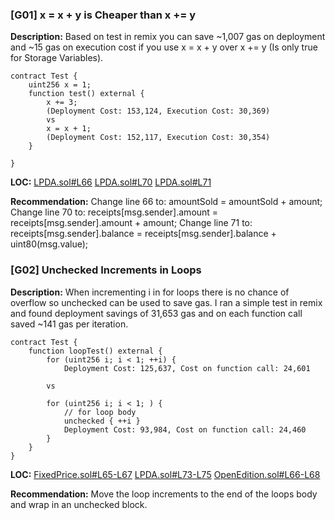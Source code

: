 ### [G01] x = x + y is Cheaper than x += y

**Description:**
Based on test in remix you can save ~1,007 gas on deployment and ~15 gas on execution cost if you use x = x + y over x += y (Is only true for Storage Variables).

```
contract Test {
	uint256 x = 1;
	function test() external {
		x += 3; 
		(Deployment Cost: 153,124, Execution Cost: 30,369)
		vs
		x = x + 1;
		(Deployment Cost: 152,117, Execution Cost: 30,354)
	}

}
```

**LOC:**
[LPDA.sol#L66](https://github.com/code-423n4/2022-12-escher/blob/b60ce318436aaccd00d0701335049726a6f792ff/src/minters/LPDA.sol#L66) 
[LPDA.sol#L70](https://github.com/code-423n4/2022-12-escher/blob/b60ce318436aaccd00d0701335049726a6f792ff/src/minters/LPDA.sol#L70) 
[LPDA.sol#L71](https://github.com/code-423n4/2022-12-escher/blob/b60ce318436aaccd00d0701335049726a6f792ff/src/minters/LPDA.sol#L71) 

**Recommendation:**
Change line 66 to: amountSold = amountSold + amount;
Change line 70 to: receipts[msg.sender].amount = receipts[msg.sender].amount + amount;
Change line 71 to: receipts[msg.sender].balance = receipts[msg.sender].balance + uint80(msg.value);


### [G02] Unchecked Increments in Loops 

**Description:**
When incrementing i in for loops there is no chance of overflow so unchecked can be used to save gas. I ran a simple test in remix and found deployment savings of 31,653 gas and on each function call saved ~141 gas per iteration. 

``` 
contract Test { 
	function loopTest() external { 
		for (uint256 i; i < 1; ++i) { 
			Deployment Cost: 125,637, Cost on function call: 24,601 
			
		vs 
			
		for (uint256 i; i < 1; ) { 
			// for loop body 
			unchecked { ++i } 
			Deployment Cost: 93,984, Cost on function call: 24,460 
		} 
	} 
} 
```

**LOC:**
[FixedPrice.sol#L65-L67](https://github.com/code-423n4/2022-12-escher/blob/b60ce318436aaccd00d0701335049726a6f792ff/src/minters/FixedPrice.sol#L65-L67) 
[LPDA.sol#L73-L75](https://github.com/code-423n4/2022-12-escher/blob/b60ce318436aaccd00d0701335049726a6f792ff/src/minters/LPDA.sol#L73-L75) 
[OpenEdition.sol#L66-L68](https://github.com/code-423n4/2022-12-escher/blob/b60ce318436aaccd00d0701335049726a6f792ff/src/minters/OpenEdition.sol#L66-L68) 

**Recommendation:**
Move the loop increments to the end of the loops body and wrap in an unchecked block.